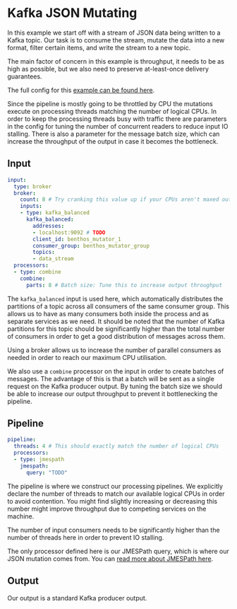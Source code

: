 Kafka JSON Mutating
===================

In this example we start off with a stream of JSON data being written to a Kafka
topic. Our task is to consume the stream, mutate the data into a new format,
filter certain items, and write the stream to a new topic.

The main factor of concern in this example is throughput, it needs to be as high
as possible, but we also need to preserve at-least-once delivery guarantees.

The full config for this [example can be found here][example].

Since the pipeline is mostly going to be throttled by CPU the mutations execute
on processing threads matching the number of logical CPUs. In order to keep the
processing threads busy with traffic there are parameters in the config for
tuning the number of concurrent readers to reduce input IO stalling. There is
also a parameter for the message batch size, which can increase the throughput
of the output in case it becomes the bottleneck.

## Input

``` yaml
input:
  type: broker
  broker:
    count: 8 # Try cranking this value up if your CPUs aren't maxed out
    inputs:
    - type: kafka_balanced
      kafka_balanced:
        addresses:
        - localhost:9092 # TODO
        client_id: benthos_mutator_1
        consumer_group: benthos_mutator_group
        topics:
        - data_stream
  processors:
  - type: combine
    combine:
      parts: 8 # Batch size: Tune this to increase output throughput
```

The `kafka_balanced` input is used here, which automatically distributes the
partitions of a topic across all consumers of the same consumer group. This
allows us to have as many consumers both inside the process and as separate
services as we need. It should be noted that the number of Kafka partitions for
this topic should be significantly higher than the total number of consumers in
order to get a good distribution of messages across them.

Using a broker allows us to increase the number of parallel consumers as needed
in order to reach our maximum CPU utilisation.

We also use a `combine` processor on the input in order to create batches of
messages. The advantage of this is that a batch will be sent as a single request
on the Kafka producer output. By tuning the batch size we should be able to
increase our output throughput to prevent it bottlenecking the pipeline.

## Pipeline

``` yaml
pipeline:
  threads: 4 # This should exactly match the number of logical CPUs
  processors:
  - type: jmespath
    jmespath:
      query: "TODO"
```

The pipeline is where we construct our processing pipelines. We explicitly
declare the number of threads to match our available logical CPUs in order to
avoid contention. You might find slightly increasing or decreasing this number
might improve throughput due to competing services on the machine.

The number of input consumers needs to be significantly higher than the number
of threads here in order to prevent IO stalling.

The only processor defined here is our JMESPath query, which is where our JSON
mutation comes from. You can [read more about JMESPath here][jmespath].

## Output

Our output is a standard Kafka producer output.

[jmespath]: http://jmespath.org/
[example]: ./kafka-json-mutating.yaml
